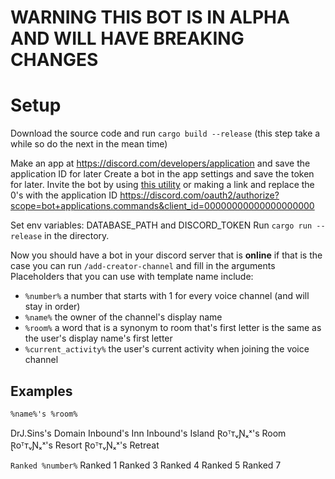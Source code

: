 # WARNING THIS BOT IS IN ALPHA AND WILL HAVE BREAKING CHANGES

# Setup
Download the source code and run `cargo build --release` (this step take a while so do the next in the mean time)

Make an app at https://discord.com/developers/application and save the application ID for later
Create a bot in the app settings and save the token for later.
Invite the bot by using [this utility](https://scarsz.me/authorize) or making a link and replace the 0's with the application ID https://discord.com/oauth2/authorize?scope=bot+applications.commands&client_id=00000000000000000000

Set env variables: DATABASE_PATH and DISCORD_TOKEN
Run `cargo run --release` in the directory.

Now you should have a bot in your discord server that is **online** if that is the case you can run `/add-creator-channel` and fill in the arguments
Placeholders that you can use with template name include:
- `%number%` a number that starts with 1 for every voice channel (and will stay in order)
- `%name%` the owner of the channel's display name
- `%room%` a word that is a synonym to room that's first letter is the same as the user's display name's first letter
- `%current_activity%` the user's current activity when joining the voice channel

## Examples
`%name%'s %room%`

DrJ.Sins's Domain
Inbound's Inn
Inbound's Island 
ⱤoᵀᴛᵥƝₓˣ's Room
ⱤoᵀᴛᵥƝₓˣ's Resort
ⱤoᵀᴛᵥƝₓˣ's Retreat

`Ranked %number%`
Ranked 1
Ranked 3
Ranked 4
Ranked 5
Ranked 7

